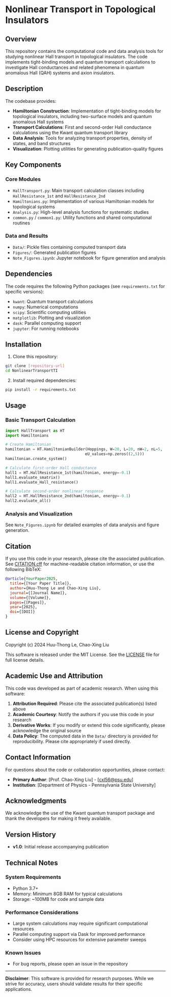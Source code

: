 # Nonlinear Transport in Topological Insulators

## Overview

This repository contains the computational code and data analysis tools for studying nonlinear Hall transport in topological insulators. The code implements tight-binding models and quantum transport calculations to investigate Hall conductances and related phenomena in quantum anomalous Hall (QAH) systems and axion insulators.

## Description

The codebase provides:

- **Hamiltonian Construction**: Implementation of tight-binding models for topological insulators, including two-surface models and quantum anomalous Hall systems
- **Transport Calculations**: First and second-order Hall conductance calculations using the Kwant quantum transport library
- **Data Analysis**: Tools for analyzing transport properties, density of states, and band structures
- **Visualization**: Plotting utilities for generating publication-quality figures

## Key Components

### Core Modules

- `HallTransport.py`: Main transport calculation classes including `HallResistance_1st` and `HallResistance_2nd`
- `Hamiltonians.py`: Implementation of various Hamiltonian models for topological systems
- `Analysis.py`: High-level analysis functions for systematic studies
- `common.py` / `common1.py`: Utility functions and shared computational routines

### Data and Results

- `Data/`: Pickle files containing computed transport data
- `Figures/`: Generated publication figures
- `Note_Figures.ipynb`: Jupyter notebook for figure generation and analysis

## Dependencies

The code requires the following Python packages (see `requirements.txt` for specific versions):

- `kwant`: Quantum transport calculations
- `numpy`: Numerical computations
- `scipy`: Scientific computing utilities
- `matplotlib`: Plotting and visualization
- `dask`: Parallel computing support
- `jupyter`: For running notebooks

## Installation

1. Clone this repository:
```bash
git clone [repository-url]
cd NonlinearTransportTI
```

2. Install required dependencies:
```bash
pip install -r requirements.txt
```

## Usage

### Basic Transport Calculation

```python
import HallTransport as HT
import Hamiltonians

# Create Hamiltonian
hamiltonian = HT.HamiltonianBuilder(Hoppings, W=20, L=20, nW=2, nL=5, 
                                   eU_values=np.zeros((2,5)))
hamiltonian.create_system()

# Calculate first-order Hall conductance
hall1 = HT.HallResistance_1st(hamiltonian, energy=-0.1)
hall1.evaluate_smatrix()
hall1.evaluate_Hall_resistance()

# Calculate second-order nonlinear response
hall2 = HT.HallResistance_2nd(hamiltonian, energy=-0.1)
hall2.evaluate_all()
```

### Analysis and Visualization

See `Note_Figures.ipynb` for detailed examples of data analysis and figure generation.

## Citation

If you use this code in your research, please cite the associated publication. See [CITATION.cff](CITATION.cff) for machine-readable citation information, or use the following BibTeX:

```bibtex
@article{YourPaper2025,
  title={[Your Paper Title]},
  author={Huu-Thong Le and Chao-Xing Liu},
  journal={[Journal Name]},
  volume={[Volume]},
  pages={[Pages]},
  year={2025},
  doi={[DOI]}
}
```

## License and Copyright

Copyright (c) 2024 Huu-Thong Le, Chao-Xing Liu

This software is released under the MIT License. See the [LICENSE](LICENSE) file for full license details.

## Academic Use and Attribution

This code was developed as part of academic research. When using this software:

1. **Attribution Required**: Please cite the associated publication(s) listed above
2. **Academic Courtesy**: Notify the authors if you use this code in your research
3. **Derivative Works**: If you modify or extend this code significantly, please acknowledge the original source
4. **Data Policy**: The computed data in the `Data/` directory is provided for reproducibility. Please cite appropriately if used directly.

## Contact Information

For questions about the code or collaboration opportunities, please contact:

- **Primary Author**: [Prof. Chao-Xing Liu] - [cxl56@psu.edu]
- **Institution**: [Department of Physics - Pennsylvania State University]

## Acknowledgments

We acknowledge the use of the Kwant quantum transport package and thank the developers for making it freely available.

## Version History

- **v1.0**: Initial release accompanying publication

## Technical Notes

### System Requirements
- Python 3.7+
- Memory: Minimum 8GB RAM for typical calculations
- Storage: ~100MB for code and sample data

### Performance Considerations
- Large system calculations may require significant computational resources
- Parallel computing support via Dask for improved performance
- Consider using HPC resources for extensive parameter sweeps

### Known Issues
- For bug reports, please open an issue in the repository

---

**Disclaimer**: This software is provided for research purposes. While we strive for accuracy, users should validate results for their specific applications.